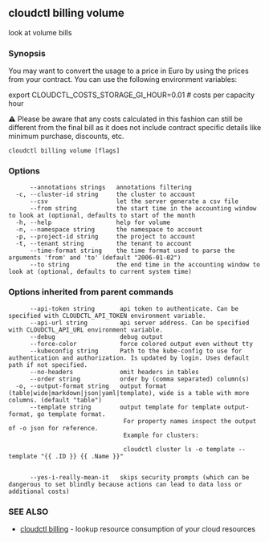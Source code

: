 ## cloudctl billing volume

look at volume bills

### Synopsis


You may want to convert the usage to a price in Euro by using the prices from your contract. You can use the following environment variables:

export CLOUDCTL_COSTS_STORAGE_GI_HOUR=0.01        # costs per capacity hour

⚠ Please be aware that any costs calculated in this fashion can still be different from the final bill as it does not include contract specific details like minimum purchase, discounts, etc.


```
cloudctl billing volume [flags]
```

### Options

```
      --annotations strings   annotations filtering
  -c, --cluster-id string     the cluster to account
      --csv                   let the server generate a csv file
      --from string           the start time in the accounting window to look at (optional, defaults to start of the month
  -h, --help                  help for volume
  -n, --namespace string      the namespace to account
  -p, --project-id string     the project to account
  -t, --tenant string         the tenant to account
      --time-format string    the time format used to parse the arguments 'from' and 'to' (default "2006-01-02")
      --to string             the end time in the accounting window to look at (optional, defaults to current system time)
```

### Options inherited from parent commands

```
      --api-token string       api token to authenticate. Can be specified with CLOUDCTL_API_TOKEN environment variable.
      --api-url string         api server address. Can be specified with CLOUDCTL_API_URL environment variable.
      --debug                  debug output
      --force-color            force colored output even without tty
      --kubeconfig string      Path to the kube-config to use for authentication and authorization. Is updated by login. Uses default path if not specified.
      --no-headers             omit headers in tables
      --order string           order by (comma separated) column(s)
  -o, --output-format string   output format (table|wide|markdown|json|yaml|template), wide is a table with more columns. (default "table")
      --template string        output template for template output-format, go template format.
                               	For property names inspect the output of -o json for reference.
                               	Example for clusters:
                               
                               	cloudctl cluster ls -o template --template "{{ .ID }} {{ .Name }}"
                               
                               	
      --yes-i-really-mean-it   skips security prompts (which can be dangerous to set blindly because actions can lead to data loss or additional costs)
```

### SEE ALSO

* [cloudctl billing](cloudctl_billing.md)	 - lookup resource consumption of your cloud resources

